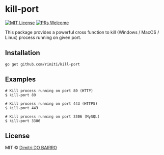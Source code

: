 # kill-port

[![MIT License][license-badge]][LICENSE]
[![PRs Welcome][prs-badge]][prs]

This package provides a powerful cross function to kill (Windows / MacOS / Linux) process running on given port.

## Installation

```
go get github.com/rimiti/kill-port
```

## Examples

```
# Kill process running on port 80 (HTTP)
$ kill-port 80

# Kill process running on port 443 (HTTPS)
$ kill-port 443

# Kill process running on port 3306 (MySQL)
$ kill-port 3306
```

## License

MIT © [Dimitri DO BAIRRO](https://github.com/rimiti/kill-port/blob/master/LICENSE)

[license-badge]: https://img.shields.io/badge/license-MIT-blue.svg?style=flat-square
[license]: https://github.com/rimiti/kill-port/blob/master/LICENSE
[prs-badge]: https://img.shields.io/badge/PRs-welcome-brightgreen.svg?style=flat-square
[prs]: http://makeapullrequest.com
